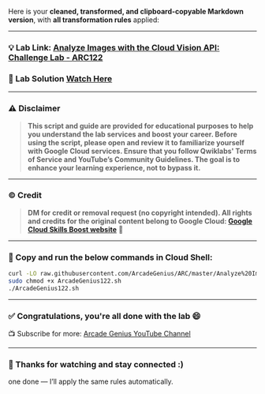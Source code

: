 Here is your **cleaned, transformed, and clipboard-copyable Markdown version**, with **all transformation rules** applied:

---

### 💡 Lab Link: [Analyze Images with the Cloud Vision API: Challenge Lab - ARC122](https://www.cloudskillsboost.google/focuses/64748?parent=catalog)

### 🚀 Lab Solution [Watch Here](https://www.youtube.com/@ArcadeGenius-z1)

---

### ⚠️ Disclaimer

> **This script and guide are provided for educational purposes to help you understand the lab services and boost your career. Before using the script, please open and review it to familiarize yourself with Google Cloud services. Ensure that you follow Qwiklabs' Terms of Service and YouTube’s Community Guidelines. The goal is to enhance your learning experience, not to bypass it.**

---

### © Credit

> **DM for credit or removal request (no copyright intended). All rights and credits for the original content belong to Google Cloud: [Google Cloud Skills Boost website](https://www.cloudskillsboost.google/)** 🙏

---

### 🚨 Copy and run the below commands in Cloud Shell:

```bash
curl -LO raw.githubusercontent.com/ArcadeGenius/ARC/master/Analyze%20Images%20with%20the%20Cloud%20Vision%20API:%20Challenge%20Lab/ArcadeGenius122.sh
sudo chmod +x ArcadeGenius122.sh
./ArcadeGenius122.sh
```

---

### ✅ Congratulations, you're all done with the lab 😄

📺 Subscribe for more: [Arcade Genius YouTube Channel](https://www.youtube.com/@ArcadeGenius-z1)

---

### 🙏 Thanks for watching and stay connected :)

 one done — I’ll apply the same rules automatically.
